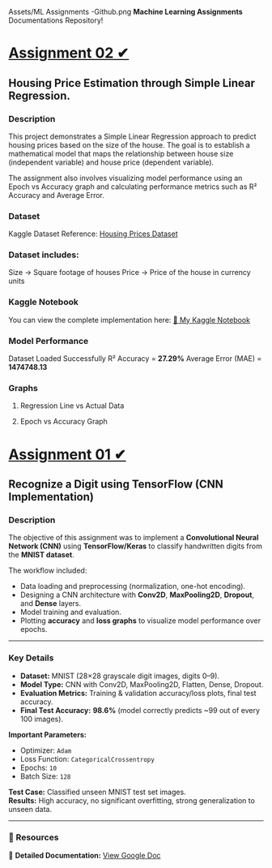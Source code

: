 Assets/ML Assignments -Github.png
**Machine Learning Assignments** Documentations Repository!  

# [Assignment 02 ✔︎](https://github.com/anupam-codespace/Machine-Learning-Assignments/blob/f797791f67d639a448a66e68086b485631197a89/assignment2-housepriceprediction-ipynb.ipynb) 
## Housing Price Estimation through Simple Linear Regression.  

### **Description**  
This project demonstrates a Simple Linear Regression approach to predict housing prices based on the size of the house.
The goal is to establish a mathematical model that maps the relationship between house size (independent variable) and house price (dependent variable).

The assignment also involves visualizing model performance using an Epoch vs Accuracy graph and calculating performance metrics such as R² Accuracy and Average Error.

### **Dataset**
Kaggle Dataset Reference: [Housing Prices Dataset](https://www.kaggle.com/datasets/anupamsaha002/housing) 

### **Dataset includes:**
Size → Square footage of houses
Price → Price of the house in currency units

### **Kaggle Notebook**
You can view the complete implementation here:
 [🔗 My Kaggle Notebook](https://www.kaggle.com/code/anupamsaha002/assignment2-housepriceprediction-ipynb) 

### **Model Performance**
Dataset Loaded Successfully
R² Accuracy = **27.29%**
Average Error (MAE) = **1474748.13**

### **Graphs**
1. Regression Line vs Actual Data

2. Epoch vs Accuracy Graph


###

# [Assignment 01 ✔︎](https://github.com/anupam-codespace/Machine-Learning-Assignments/blob/main/Assignment%2001/Assignment_1_Digit_Recognition.ipynb) 
## Recognize a Digit using TensorFlow (CNN Implementation)  

### **Description**  
The objective of this assignment was to implement a **Convolutional Neural Network (CNN)** using **TensorFlow/Keras** to classify handwritten digits from the **MNIST dataset**.  

The workflow included:  
- Data loading and preprocessing (normalization, one-hot encoding).  
- Designing a CNN architecture with **Conv2D**, **MaxPooling2D**, **Dropout**, and **Dense** layers.  
- Model training and evaluation.  
- Plotting **accuracy** and **loss graphs** to visualize model performance over epochs.  

---

### **Key Details**  

- **Dataset:** MNIST (28×28 grayscale digit images, digits 0–9).  
- **Model Type:** CNN with Conv2D, MaxPooling2D, Flatten, Dense, Dropout.  
- **Evaluation Metrics:** Training & validation accuracy/loss plots, final test accuracy.  
- **Final Test Accuracy:** **98.6%** (model correctly predicts ~99 out of every 100 images).  

**Important Parameters:**  
- Optimizer: `Adam`  
- Loss Function: `CategoricalCrossentropy`  
- Epochs: `10`  
- Batch Size: `128`  

**Test Case:** Classified unseen MNIST test set images.  
**Results:** High accuracy, no significant overfitting, strong generalization to unseen data.  

---

### **📂 Resources**  
📄 **Detailed Documentation:** [View Google Doc](https://docs.google.com/document/d/1yn_iTuoqq4Tn6nX2r2aioUAiaiKAdZJE_nYoRpIUrBw/edit?usp=sharing)  
